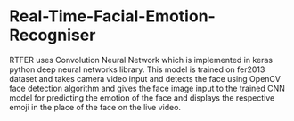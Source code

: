 # Real-Time-Facial-Emotion-Recogniser

RTFER uses Convolution Neural Network which is implemented in keras python deep neural networks library. This model is trained on fer2013 dataset and takes camera video input and detects the face using OpenCV face detection algorithm and gives the face image input to the trained CNN model for predicting the emotion of the face and displays the respective emoji in the place of the face on the live video.
